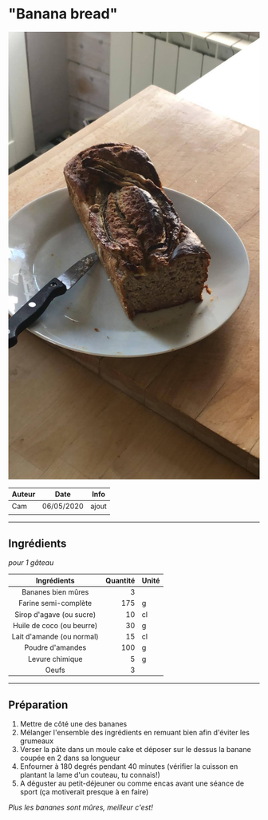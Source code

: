 # "Banana bread"

<!-- me transmettre une photo (jpg, png, etc) pour que je la mette ici -->
![photo](photos/banana_bread.jpg)

| Auteur         | Date           | Info  |
| -------------- |:--------------:| ----- |
| Cam            | 06/05/2020     | ajout |
|                |                |       |

___

## Ingrédients

*pour 1 gâteau*

| Ingrédients               | Quantité     | Unité
|:-------------------------:|-------------:|-------
| Bananes bien mûres        |            3 |
| Farine semi-complète      |          175 | g
| Sirop d'agave (ou sucre)  |           10 | cl
| Huile de coco (ou beurre) |           30 | g
| Lait d'amande (ou normal) |           15 | cl
| Poudre d'amandes          |          100 | g
| Levure chimique           |            5 | g
| Oeufs                     |            3 |


___

## Préparation

1. Mettre de côté une des bananes 
2. Mélanger l'ensemble des ingrédients en remuant bien afin d'éviter les grumeaux
3. Verser la pâte dans un moule cake et déposer sur le dessus la banane coupée en 2 dans sa longueur
4. Enfourner à 180 degrés pendant 40 minutes (vérifier la cuisson en plantant la lame d'un couteau, tu connais!)
5. A déguster au petit-déjeuner ou comme encas avant une séance de sport (ça motiverait presque à en faire)

_Plus les bananes sont mûres, meilleur c'est!_
